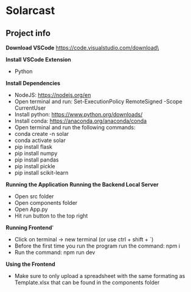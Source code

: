 # Solarcast

## Project info

**Download VSCode**
https://code.visualstudio.com/download\

**Install VSCode Extension**
* Python

**Install Dependencies**
* NodeJS: https://nodejs.org/en
* Open terminal and run: Set-ExecutionPolicy RemoteSigned -Scope CurrentUser
* Install python: https://www.python.org/downloads/
* Install conda: https://anaconda.org/anaconda/conda
* Open terminal and run the following commands:
* conda create -n solar
* conda activate solar
* pip install flask
* pip install numpy
* pip install pandas
* pip install pickle
* pip install scikit-learn


**Running the Application**
**Running the Backend Local Server**
* Open src folder
* Open components folder
* Open App.py
* Hit run button to the top right

**Running Frontend**'
* Click on terminal -> new terminal (or use ctrl + shift + `)
* Before the first time you run the program run the command: npm i
* Run the command: npm run dev

**Using the Frontend**
* Make sure to only upload a spreadsheet with the same formating as Template.xlsx that can be found in the components folder
